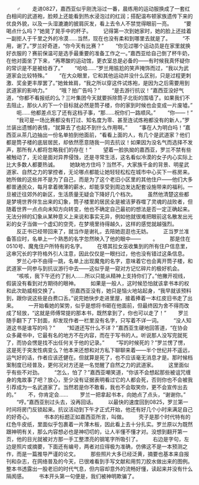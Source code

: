 　　♂
　　走进0827，嘉西亚似乎刚洗浴过一番，晨练用的运动服换成了一套红白相间的武道袍，脸颊上还能看到热水浸泡过的红润；搭配温布顿家族遗传下来的优良外貌，以及一头湿漉漉的披肩灰发，看上去令人不禁觉得眼前一亮。
　　“要喝点什么吗？”她晃了晃手中的杯子。
　　记得第一次到她家时，她的脸上还挂着一副拒人于千里之外的冷漠……当然，现在也没有柔和到哪里去就是了。
　　“不用，谢了。”罗兰好奇道，“你今天有比赛？”
　　“你见过哪个运动员是在家里就换好衣服的？赛前保温可是选手最重要的准备工作之一。”嘉西亚给自己倒了杯牛奶，在他对面坐了下来，“再寒酸的运动馆，更衣室总是必备的——有时候我真怀疑你的常识是不是被给吞了。”
　　“哈哈……”罗兰用尴尬的笑声掩饰而过，“我以为武道家会比较特殊。”
　　“在大众眼里，它和其他运动并没什么区别，只是过程更刺激、奖金更丰厚罢了。”她耸耸肩，“我之所以穿这件试炼袍，是因为之后需要用到武道家的影响力。”
　　“哦？拍广告吗？”
　　“是去游行抗议！”嘉西亚没好气道，“你都不看报纸的么？三叶集团今天就要拆除筒子北街的围墙了。如果我们不去阻止，那伙人的下一个目标就必然是筒子楼，你的家到时候也会变成一片废墟。”
　　呃……他都差点忘了还有这档子事，“那……祝你们一路顺风。”
　　“你——！”
　　“我可是一场比赛都没有打过、知名度为零、甚至连试炼袍都没有的新人，”罗兰装出遗憾的表情，“就算去了也起不到什么作用啊。”
　　“事在人为明白吗！”嘉西亚从茶几边抽出一份名单拍到他面前，“看看上面的人，有几个是武道家？他们都是筒子楼的底层居民，却依然愿意随我一同去抗议！如果因为没名气而选择不发声，那所有人都将忽略我们的存在！”
　　望着一脸执拗的嘉西亚，罗兰不禁有些被触动了，无论是面对异界侵蚀，还是寻常生活，这名看似冷漠的女子内心实际上比大多数人都要热诚。
　　她缺地方住吗？当然不，大家族千金的背景、明星武道家、自然之力的掌控者，无论哪点都能让她轻轻松松在城市中心买下一栋房来。她所做的这些并不是为了自己，而是为了这个老旧小区里的其他住户——他们大多都普通民众，每月拿着微薄的薪水，却能享受到周边发达配套设施带来的福利。一旦被迁往郊外的新区，生活质量无疑会下降好几个档次。
　　虽然他清楚这些都是梦境世界伴生出来的幻象，筒子楼里的居民全是被洁萝吞噬了灵魂的战败者，但随着世界一点点向未知方向转变，他也不确定自己最初的想法是否一定正确起来。无法分辨的幻象从某种意义上来说和事实无异，例如他就很难把眼前这名散发出光彩的女子当做一个虚幻的空壳，在梦境里待得越久，这样的感觉就越强烈。
　　反正书已经带回来了，就当作是谢礼，去陪她逛逛也无妨。
　　正当罗兰准备答应时，名单上一个熟悉的名字忽然映入了他的眼中——
　　。
　　那是住在0510号、魔鬼住户所特有的名字。
　　在塔其拉女巫收集到的所有住户信息里，这串冗长的字符格外引人注意，因此仅仅是一眼扫过，他也没有错过这条信息。
　　罗兰心中不由得一跳，名单上出现魔鬼的名字，意味着它也会离开筒子楼，和武道家一同参与到抗议游行中去——这似乎是一窥对方记忆碎片的极好机会。
　　“咳咳，我下午还约了别人……所以只能从精神上支持你们了。”他撇开视线，假装没有看到对方期待的眼神。
　　如果是一般人，这时候恐怕就该拿书本的权和此次助威相交换了。
　　但嘉西亚没有，她只是恼火地站起身，“我早就该预料到，跟你说这些是白费口舌。”说完她快步走进里屋，接着捧着一本红皮旧书走了出来。
　　一开始看她的架势，似乎是想将书砸在他面前，但最终因为舍不得而改成了轻放，“这就是师傅常提的那本书，既然拿到了，你也可以走了！”
　　罗兰随手翻下了下封面，却发现作者一栏里没有名字，只写着不详一词。
　　“没人知道这书是谁写的吗？”
　　“知道还写什么不详？”嘉西亚生硬地回答道，“在协会众多藏书中，它最有名的地方不在内容，而在于写书的人。听说那人没写完就死了，而协会愣是找不出任何关于他的记录。”
　　“写的时候死的？”罗兰愣了愣，这是死于突发性病变么？他本来还想和对方私下聊聊来着——半个世纪并不遥远，运气好的话，作者应该还健在。但就算是死了，也不应该毫无消息才是。那时候档案制度已经普及，更何况对方还是一名觉醒了自然之力的武道家。
　　这里面似乎有些不对劲。
　　“怎么，怕了？”嘉西亚嘲笑道，“你该不会想起那些被诅咒缠身的鬼故事了吧？放心，至少没有证据表明看过它的人都会死，否则你也不会被我引荐成为一名武道家了。当然若是你不敢看，我也不会取笑你，更不会宣传出去的。”
　　不，你肯定会……
　　罗兰一把拿起书本，向她点了点头，“谢谢你。”
　　“哼。”嘉西亚别过头去，没再回话。
　　以最快的速度回到0825，罗兰第一时间将房门反锁起来。抗议活动到下午才正式开始，他还有好几个小时来满足自己的好奇心。
　　书本的标题正如嘉西亚所言，叫做。
　　壳子是那个时代特有的红色牛皮纸，里面似乎包裹着一片薄木板，因此看上去十分扎实。罗兰原以为既然跟神明有关，那么内容想必也是神叨叨的，让人半懂不懂才对。没想到翻开第一页，他的目光就被对方那一手工整漂亮的钢笔字所吸引了。
　　右边是字句，左边是照片或摘要，下面还有编号，两者对应得极为准确，仿佛这不是一本预测之作，而是一篇推导严谨的论文。
　　那些照片大多已经泛黄，摘要也基本来自报刊和杂志，在网络普及的今天，已很难看到手写文献和用剪刀胶水做出来的图例。整本书透露出一股老旧的时代气息，但内容却意外的流畅好懂，读起来并没有什么隔阂感。
　　书本开头第一句便是，我们被神明欺骗了。